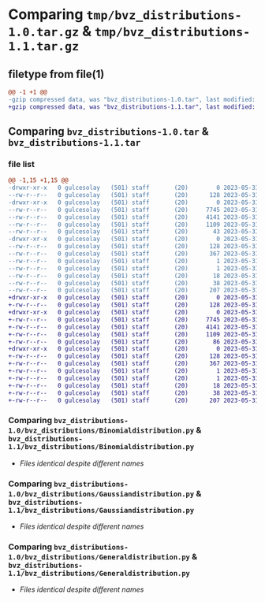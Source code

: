 # Comparing `tmp/bvz_distributions-1.0.tar.gz` & `tmp/bvz_distributions-1.1.tar.gz`

## filetype from file(1)

```diff
@@ -1 +1 @@
-gzip compressed data, was "bvz_distributions-1.0.tar", last modified: Wed May 31 11:55:07 2023, max compression
+gzip compressed data, was "bvz_distributions-1.1.tar", last modified: Wed May 31 12:01:29 2023, max compression
```

## Comparing `bvz_distributions-1.0.tar` & `bvz_distributions-1.1.tar`

### file list

```diff
@@ -1,15 +1,15 @@
-drwxr-xr-x   0 gulcesolay   (501) staff       (20)        0 2023-05-31 11:55:07.841169 bvz_distributions-1.0/
--rw-r--r--   0 gulcesolay   (501) staff       (20)      128 2023-05-31 11:55:07.840350 bvz_distributions-1.0/PKG-INFO
-drwxr-xr-x   0 gulcesolay   (501) staff       (20)        0 2023-05-31 11:55:07.834971 bvz_distributions-1.0/bvz_distributions/
--rw-r--r--   0 gulcesolay   (501) staff       (20)     7745 2023-05-31 11:19:43.000000 bvz_distributions-1.0/bvz_distributions/Binomialdistribution.py
--rw-r--r--   0 gulcesolay   (501) staff       (20)     4141 2023-05-31 03:43:56.000000 bvz_distributions-1.0/bvz_distributions/Gaussiandistribution.py
--rw-r--r--   0 gulcesolay   (501) staff       (20)     1109 2023-05-31 03:36:30.000000 bvz_distributions-1.0/bvz_distributions/Generaldistribution.py
--rw-r--r--   0 gulcesolay   (501) staff       (20)       43 2023-05-31 03:33:03.000000 bvz_distributions-1.0/bvz_distributions/__init__.py
-drwxr-xr-x   0 gulcesolay   (501) staff       (20)        0 2023-05-31 11:55:07.839327 bvz_distributions-1.0/bvz_distributions.egg-info/
--rw-r--r--   0 gulcesolay   (501) staff       (20)      128 2023-05-31 11:55:07.000000 bvz_distributions-1.0/bvz_distributions.egg-info/PKG-INFO
--rw-r--r--   0 gulcesolay   (501) staff       (20)      367 2023-05-31 11:55:07.000000 bvz_distributions-1.0/bvz_distributions.egg-info/SOURCES.txt
--rw-r--r--   0 gulcesolay   (501) staff       (20)        1 2023-05-31 11:55:07.000000 bvz_distributions-1.0/bvz_distributions.egg-info/dependency_links.txt
--rw-r--r--   0 gulcesolay   (501) staff       (20)        1 2023-05-31 11:55:07.000000 bvz_distributions-1.0/bvz_distributions.egg-info/not-zip-safe
--rw-r--r--   0 gulcesolay   (501) staff       (20)       18 2023-05-31 11:55:07.000000 bvz_distributions-1.0/bvz_distributions.egg-info/top_level.txt
--rw-r--r--   0 gulcesolay   (501) staff       (20)       38 2023-05-31 11:55:07.841384 bvz_distributions-1.0/setup.cfg
--rw-r--r--   0 gulcesolay   (501) staff       (20)      207 2023-05-31 11:36:08.000000 bvz_distributions-1.0/setup.py
+drwxr-xr-x   0 gulcesolay   (501) staff       (20)        0 2023-05-31 12:01:29.690926 bvz_distributions-1.1/
+-rw-r--r--   0 gulcesolay   (501) staff       (20)      128 2023-05-31 12:01:29.690141 bvz_distributions-1.1/PKG-INFO
+drwxr-xr-x   0 gulcesolay   (501) staff       (20)        0 2023-05-31 12:01:29.684638 bvz_distributions-1.1/bvz_distributions/
+-rw-r--r--   0 gulcesolay   (501) staff       (20)     7745 2023-05-31 11:19:43.000000 bvz_distributions-1.1/bvz_distributions/Binomialdistribution.py
+-rw-r--r--   0 gulcesolay   (501) staff       (20)     4141 2023-05-31 03:43:56.000000 bvz_distributions-1.1/bvz_distributions/Gaussiandistribution.py
+-rw-r--r--   0 gulcesolay   (501) staff       (20)     1109 2023-05-31 03:36:30.000000 bvz_distributions-1.1/bvz_distributions/Generaldistribution.py
+-rw-r--r--   0 gulcesolay   (501) staff       (20)       86 2023-05-31 11:59:59.000000 bvz_distributions-1.1/bvz_distributions/__init__.py
+drwxr-xr-x   0 gulcesolay   (501) staff       (20)        0 2023-05-31 12:01:29.689443 bvz_distributions-1.1/bvz_distributions.egg-info/
+-rw-r--r--   0 gulcesolay   (501) staff       (20)      128 2023-05-31 12:01:29.000000 bvz_distributions-1.1/bvz_distributions.egg-info/PKG-INFO
+-rw-r--r--   0 gulcesolay   (501) staff       (20)      367 2023-05-31 12:01:29.000000 bvz_distributions-1.1/bvz_distributions.egg-info/SOURCES.txt
+-rw-r--r--   0 gulcesolay   (501) staff       (20)        1 2023-05-31 12:01:29.000000 bvz_distributions-1.1/bvz_distributions.egg-info/dependency_links.txt
+-rw-r--r--   0 gulcesolay   (501) staff       (20)        1 2023-05-31 11:55:07.000000 bvz_distributions-1.1/bvz_distributions.egg-info/not-zip-safe
+-rw-r--r--   0 gulcesolay   (501) staff       (20)       18 2023-05-31 12:01:29.000000 bvz_distributions-1.1/bvz_distributions.egg-info/top_level.txt
+-rw-r--r--   0 gulcesolay   (501) staff       (20)       38 2023-05-31 12:01:29.691149 bvz_distributions-1.1/setup.cfg
+-rw-r--r--   0 gulcesolay   (501) staff       (20)      207 2023-05-31 12:00:37.000000 bvz_distributions-1.1/setup.py
```

### Comparing `bvz_distributions-1.0/bvz_distributions/Binomialdistribution.py` & `bvz_distributions-1.1/bvz_distributions/Binomialdistribution.py`

 * *Files identical despite different names*

### Comparing `bvz_distributions-1.0/bvz_distributions/Gaussiandistribution.py` & `bvz_distributions-1.1/bvz_distributions/Gaussiandistribution.py`

 * *Files identical despite different names*

### Comparing `bvz_distributions-1.0/bvz_distributions/Generaldistribution.py` & `bvz_distributions-1.1/bvz_distributions/Generaldistribution.py`

 * *Files identical despite different names*

